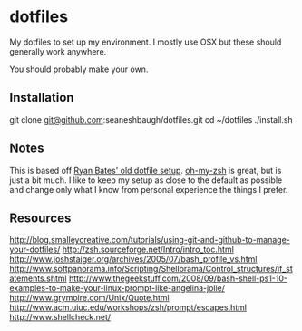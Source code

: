 # dotfiles

My dotfiles to set up my environment. I mostly use OSX but these should generally work anywhere.

You should probably make your own.

## Installation

  git clone git@github.com:seaneshbaugh/dotfiles.git
  cd ~/dotfiles
  ./install.sh

## Notes

This is based off [Ryan Bates' old dotfile setup](https://github.com/ryanb/dotfiles/tree/custom-bash-zsh). [oh-my-zsh](https://github.com/robbyrussell/oh-my-zsh) is great, but is just a bit much. I like to keep my setup as close to the default as possible and change only what I know from personal experience the things I prefer.

## Resources

http://blog.smalleycreative.com/tutorials/using-git-and-github-to-manage-your-dotfiles/
http://zsh.sourceforge.net/Intro/intro_toc.html
http://www.joshstaiger.org/archives/2005/07/bash_profile_vs.html
http://www.softpanorama.info/Scripting/Shellorama/Control_structures/if_statements.shtml
http://www.thegeekstuff.com/2008/09/bash-shell-ps1-10-examples-to-make-your-linux-prompt-like-angelina-jolie/
http://www.grymoire.com/Unix/Quote.html
http://www.acm.uiuc.edu/workshops/zsh/prompt/escapes.html
http://www.shellcheck.net/

